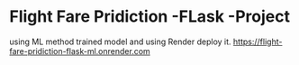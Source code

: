 # Flight Fare Pridiction -FLask -Project

using ML method trained model and using Render deploy it.
https://flight-fare-pridiction-flask-ml.onrender.com
